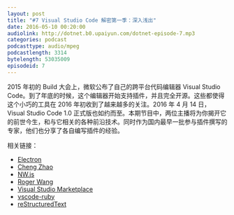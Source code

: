 ```yaml
---
layout: post
title: "#7 Visual Studio Code 解密第一季：深入浅出"
date: 2016-05-10 00:20:00
audiolink: http://dotnet.b0.upaiyun.com/dotnet-episode-7.mp3
categories: podcast 
podcasttype: audio/mpeg
podcastlength: 3314
bytelength: 53035009   
episodeid: 7
---
```


2015 年初的 Build 大会上，微软公布了自己的跨平台代码编辑器 Visual Studio Code。到了年底的时候，这个编辑器开始支持插件，并且完全开源。这些都使得这个小巧的工具在 2016 年初收到了越来越多的关注。2016 年 4 月 14 日，Visual Studio Code 1.0 正式版也如约而至。本期节目中，两位主播将为你揭开它的前世今生，和与它相关的各种前沿技术。同时作为国内最早一批参与插件撰写的专家，他们也分享了各自编写插件的经验。


相关链接：

* [Electron](https://github.com/electron/electron)
* [Cheng Zhao](https://github.com/zcbenz)
* [NW.js](https://github.com/nwjs/nw.js)
* [Roger Wang](https://github.com/rogerwang)
* [Visual Studio Marketplace](https://marketplace.visualstudio.com/vscode)
* [vscode-ruby](https://github.com/rebornix/vscode-ruby)
* [reStructuredText](https://github.com/lextm/vscode-restructuredtext)
